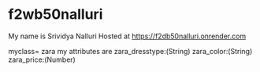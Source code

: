 # f2wb50nalluri
My name is Srividya Nalluri
Hosted at <https://f2db50nalluri.onrender.com>

myclass= zara
my attributes are
zara_dresstype:(String)
zara_color:(String)
zara_price:(Number)